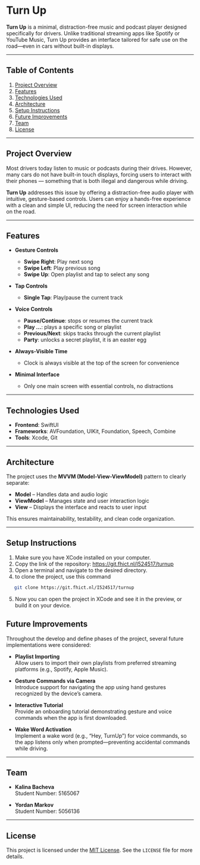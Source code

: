# Turn Up

**Turn Up** is a minimal, distraction-free music and podcast player designed specifically for drivers. Unlike traditional streaming apps like Spotify or YouTube Music, Turn Up provides an interface tailored for safe use on the road—even in cars without built-in displays.

---

## Table of Contents

1. [Project Overview](#project-overview)
2. [Features](#features)
3. [Technologies Used](#technologies-used)
4. [Architecture](#architecture)
5. [Setup Instructions](#setup-instructions)
6. [Future Improvements](#future-improvements)
7. [Team](#team)
8. [License](#license)

---

## Project Overview

Most drivers today listen to music or podcasts during their drives. However, many cars do not have built-in touch displays, forcing users to interact with their phones — something that is both illegal and dangerous while driving.

**Turn Up** addresses this issue by offering a distraction-free audio player with intuitive, gesture-based controls. Users can enjoy a hands-free experience with a clean and simple UI, reducing the need for screen interaction while on the road.

---

## Features

- **Gesture Controls**
  - **Swipe Right**: Play next song  
  - **Swipe Left**: Play previous song  
  - **Swipe Up**: Open playlist and tap to select any song  

- **Tap Controls**
  - **Single Tap**: Play/pause the current track

- **Voice Controls**
  - **Pause/Continue**: stops or resumes the current track
  - **Play ...**: plays a specific song or playlist
  - **Previous/Next**: skips tracks through the current playlist
  - **Party**: unlocks a secret playlist, it is an easter egg

- **Always-Visible Time**
  - Clock is always visible at the top of the screen for convenience  

- **Minimal Interface**
  - Only one main screen with essential controls, no distractions  

---

## Technologies Used

- **Frontend**: SwiftUI
- **Frameworks**: AVFoundation, UIKit, Foundation, Speech, Combine
- **Tools**: Xcode, Git  

---

## Architecture

The project uses the **MVVM (Model-View-ViewModel)** pattern to clearly separate:

- **Model** – Handles data and audio logic  
- **ViewModel** – Manages state and user interaction logic  
- **View** – Displays the interface and reacts to user input  

This ensures maintainability, testability, and clean code organization.

---

## Setup Instructions

1. Make sure you have XCode installed on your computer.
2. Copy the link of the repository:
https://git.fhict.nl/I524517/turnup
3. Open a terminal and navigate to the desired directory.
4. to clone the project, use this command 
```bash
   git clone https://git.fhict.nl/I524517/turnup
   ```
5. Now you can open the project in XCode and see it in the preview, or build it on your device.

## Future Improvements

Throughout the develop and define phases of the project, several future implementations were considered:

- **Playlist Importing**  
  Allow users to import their own playlists from preferred streaming platforms (e.g., Spotify, Apple Music).

- **Gesture Commands via Camera**  
  Introduce support for navigating the app using hand gestures recognized by the device’s camera.

- **Interactive Tutorial**  
  Provide an onboarding tutorial demonstrating gesture and voice commands when the app is first downloaded.

- **Wake Word Activation**  
  Implement a wake word (e.g., “Hey, TurnUp”) for voice commands, so the app listens only when prompted—preventing accidental commands while driving.

---

## Team

- **Kalina Bacheva**  
  Student Number: 5165067

- **Yordan Markov**  
  Student Number: 5056136

---

## License

This project is licensed under the [MIT License](LICENSE). See the `LICENSE` file for more details.
